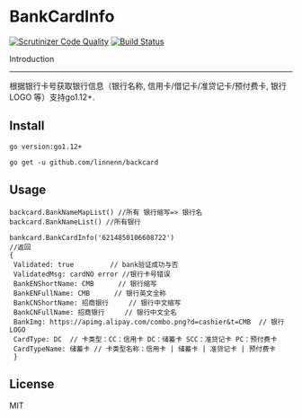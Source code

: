 # BankCardInfo 

[![Scrutinizer Code Quality](https://scrutinizer-ci.com/g/linnenn/backcard/badges/quality-score.png?b=main)](https://scrutinizer-ci.com/g/linnenn/backcard/?branch=main)
[![Build Status](https://scrutinizer-ci.com/g/linnenn/backcard/badges/build.png?b=main)](https://scrutinizer-ci.com/g/linnenn/backcard/build-status/main)

Introduction

------------
根据银行卡号获取银行信息（银行名称, 信用卡/借记卡/准贷记卡/预付费卡, 银行LOGO 等）支持go1.12+.


## Install
`go version:go1.12+`

`go get -u github.com/linnenn/backcard`

## Usage

```
backcard.BankNameMapList() //所有 银行缩写=> 银行名
backcard.BankNameList() //所有银行

bankcard.BankCardInfo('6214850106608722')
//返回
{
 Validated: true         // bank验证成功与否
 ValidatedMsg: cardNO error //银行卡号错误
 BankENShortName: CMB      // 银行缩写
 BankENFullName: CMB      // 银行英文全称
 BankCNShortName: 招商银行     // 银行中文缩写
 BankCNFullName: 招商银行     // 银行中文全名
 BankImg: https://apimg.alipay.com/combo.png?d=cashier&t=CMB  // 银行LOGO
 CardType: DC  // 卡类型：CC：信用卡 DC：储蓄卡 SCC：准贷记卡 PC：预付费卡
 CardTypeName: 储蓄卡 // 卡类型名称：信用卡 | 储蓄卡 | 准贷记卡 | 预付费卡
 }
```

## License

MIT

